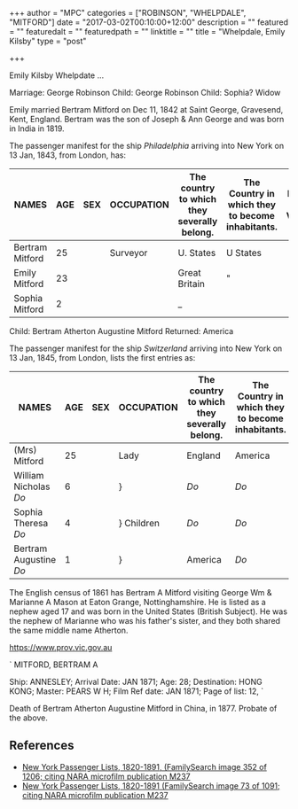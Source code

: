 +++
author = "MPC"
categories = ["ROBINSON", "WHELPDALE", "MITFORD"]
date = "2017-03-02T00:10:00+12:00"
description = ""
featured = ""
featuredalt = ""
featuredpath = ""
linktitle = ""
title = "Whelpdale, Emily Kilsby"
type = "post"

+++ 

Emily Kilsby Whelpdate ...

Marriage: George Robinson
Child: George Robinson
Child: Sophia?
Widow

Emily married Bertram Mitford on Dec 11, 1842 at Saint George, Gravesend, Kent, England. Bertram was the son of Joseph & Ann George and was
born in India in 1819.

The passenger manifest for the ship _Philadelphia_ arriving into New York on 13 Jan, 1843, from London, has:

NAMES | AGE | SEX | OCCUPATION | The country to which they severally belong. | The Country in which they to become inhabitants.  | Died on the Voyage.
------|-----|-----|------------|---------------------------------------------|---------------------------------------------------|-----
Bertram Mitford        |  25         |     | Surveyor   |          U. States        |           U States |
Emily Mitford          |  23         |     |            |        Great Britain      |             " |
Sophia Mitford         |   2         |     |            |               _           |              |

Child: Bertram Atherton Augustine Mitford
Returned: America

<!--more-->

The passenger manifest for the ship _Switzerland_ arriving into New York on 13 Jan, 1845, from London, lists the first entries as:

NAMES | AGE | SEX | OCCUPATION | The country to which they severally belong. | The Country in which they to become inhabitants.  | Died on the Voyage.
------|-----|-----|------------|---------------------------------------------|---------------------------------------------------|-----
|(Mrs) Mitford          |  25         |     | Lady       |          England          |            America |
|William Nicholas  _Do_ |   6         |     | }          |           _Do_            |             _Do_ |
|Sophia Theresa    _Do_ |   4         |     | } Children |           _Do_            |             _Do_ |
|Bertram Augustine _Do_ |   1         |     | }          |          America          |             _Do_ |

The English census of 1861 has Bertram A Mitford visiting George Wm & Marianne A Mason at Eaton Grange, Nottinghamshire. He is listed as
a nephew aged 17 and was born in the United States (British Subject). He was the nephew of Marianne who was his father's sister, and they
both shared the same middle name Atherton.

https://www.prov.vic.gov.au

`
MITFORD, BERTRAM A

Ship: ANNESLEY; Arrival Date: JAN 1871; Age: 28; Destination: HONG KONG; Master: PEARS W H; Film Ref date: JAN 1871; Page of list: 12,
`

Death of Bertram Atherton Augustine Mitford in China, in 1877.
Probate of the above.

## References

* [New York Passenger Lists, 1820-1891, (FamilySearch image 352 of 1206; citing NARA microfilm publication M237](https://familysearch.org/ark:/61903/3:1:939V-5FHD-5?cc=1849782&wc=MX62-VZ9%3A165729201)
* [New York Passenger Lists, 1820-1891 (FamilySearch image 73 of 1091; citing NARA microfilm publication M237](https://familysearch.org/ark:/61903/3:1:939V-5JRS-F?cc=1849782&wc=MX62-2M9%3A165728701)
